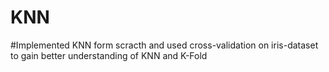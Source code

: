 # KNN
#Implemented KNN form scracth and used cross-validation on iris-dataset to gain better understanding of KNN and K-Fold

